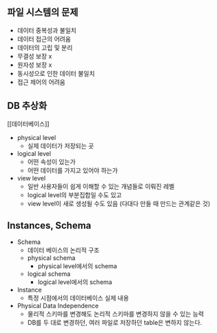 ## 파일 시스템의 문제
- 데이터 중복성과 불일치
- 데이터 접근의 어려움
- 데이터의 고립 및 분리
- 무결성 보장 x
- 원자성 보장 x
- 동시성으로 인한 데이터 불일치
- 접근 제어의 어려움
## DB 추상화
[[데이터베이스]]
- physical level
	- 실제 데이터가 저장되는 곳
- logical level
	- 어떤 속성이 있는가
	- 어떤 데이터를 가지고 있어야 하는가
- view level
	- 일반 사용자들이 쉽게 이해할 수 있는 개념들로 이뤄진 레벨
	- logical level의 부분집합일 수도 있고
	- view level이 새로 생성될 수도 있음 (다대다 만들 때 만드는 관계같은 것)
## Instances, Schema
- Schema
	- 데이터 베이스의 논리적 구조
	- physical schema
		- physical level에서의 schema
	- logical schema
		- logical level에서의 schema
- Instance
	- 특정 시점에서의 데이터베이스 실제 내용
- Physical Data Independence
	- 물리적 스키마를 변경해도 논리적 스키마를 변경하지 않을 수 있는 능력
	- DB를 두 대로 변경하던, 여러 파일로 저장하던 table은 변하지 않는다.
